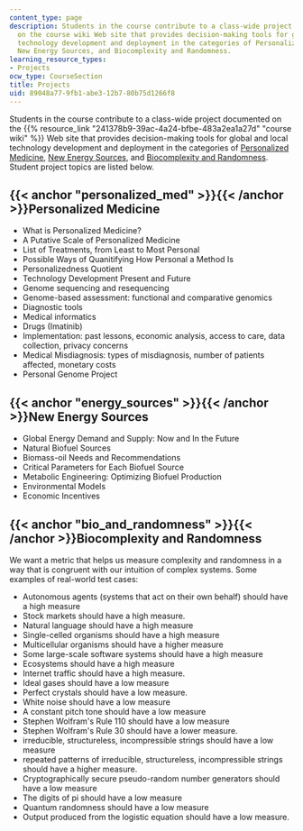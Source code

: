 ```yaml
---
content_type: page
description: Students in the course contribute to a class-wide project documented
  on the course wiki Web site that provides decision-making tools for global and local
  technology development and deployment in the categories of Personalized Medicine,
  New Energy Sources, and Biocomplexity and Randomness.
learning_resource_types:
- Projects
ocw_type: CourseSection
title: Projects
uid: 89048a77-9fb1-abe3-12b7-80b75d1266f8
---
```


Students in the course contribute to a class-wide project documented on the {{% resource_link "241378b9-39ac-4a24-bfbe-483a2ea1a27d" "course wiki" %}} Web site that provides decision-making tools for global and local technology development and deployment in the categories of [Personalized Medicine](#personalized_med), [New Energy Sources](#energy_sources), and [Biocomplexity and Randomness](#bio_and_randomness). Student project topics are listed below.

{{< anchor "personalized_med" >}}{{< /anchor >}}Personalized Medicine
---------------------------------------------------------------------

*   What is Personalized Medicine?
*   A Putative Scale of Personalized Medicine
*   List of Treatments, from Least to Most Personal
*   Possible Ways of Quanitifying How Personal a Method Is
*   Personalizedness Quotient
*   Technology Development Present and Future
*   Genome sequencing and resequencing
*   Genome-based assessment: functional and comparative genomics
*   Diagnostic tools
*   Medical informatics
*   Drugs (Imatinib)
*   Implementation: past lessons, economic analysis, access to care, data collection, privacy concerns
*   Medical Misdiagnosis: types of misdiagnosis, number of patients affected, monetary costs
*   Personal Genome Project

{{< anchor "energy_sources" >}}{{< /anchor >}}New Energy Sources
----------------------------------------------------------------

*   Global Energy Demand and Supply: Now and In the Future
*   Natural Biofuel Sources
*   Biomass-oil Needs and Recommendations
*   Critical Parameters for Each Biofuel Source
*   Metabolic Engineering: Optimizing Biofuel Production
*   Environmental Models
*   Economic Incentives

{{< anchor "bio_and_randomness" >}}{{< /anchor >}}Biocomplexity and Randomness
------------------------------------------------------------------------------

We want a metric that helps us measure complexity and randomness in a way that is congruent with our intuition of complex systems. Some examples of real-world test cases:

*   Autonomous agents (systems that act on their own behalf) should have a high measure
*   Stock markets should have a high measure.
*   Natural language should have a high measure
*   Single-celled organisms should have a high measure
*   Multicellular organisms should have a higher measure
*   Some large-scale software systems should have a high measure
*   Ecosystems should have a high measure
*   Internet traffic should have a high measure.
*   Ideal gases should have a low measure
*   Perfect crystals should have a low measure.
*   White noise should have a low measure
*   A constant pitch tone should have a low measure
*   Stephen Wolfram's Rule 110 should have a low measure
*   Stephen Wolfram's Rule 30 should have a lower measure.
*   irreducible, structureless, incompressible strings should have a low measure
*   repeated patterns of irreducible, structureless, incompressible strings should have a higher measure.
*   Cryptographically secure pseudo-random number generators should have a low measure
*   The digits of pi should have a low measure
*   Quantum randomness should have a low measure
*   Output produced from the logistic equation should have a low measure.